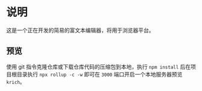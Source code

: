# 说明

这是一个正在开发的简易的富文本编辑器，将用于浏览器平台。

## 预览

使用 git 指令克隆仓库或下载仓库代码的压缩包到本地，执行 `npm install` 后在项目根目录执行 `npx rollup -c -w` 即可在 `3000` 端口开启一个本地服务器预览 `krich`。
